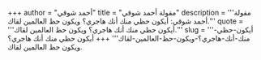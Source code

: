 +++
author = "أحمد شوقي"
title = "مقولة أحمد شوقي"
description = '''مقولة أحمد شوقي: أيكون حظي منك أنك هاجري؟ ويكون حظ العالمين لقاك.'''
quote = '''أيكون حظي منك أنك هاجري؟ ويكون حظ العالمين لقاك.'''
slug = '''أيكون-حظي-منك-أنك-هاجري؟-ويكون-حظ-العالمين-لقاك'''
+++
أيكون حظي منك أنك هاجري؟ ويكون حظ العالمين لقاك.
